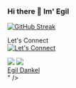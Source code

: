 ### Hi there 👋 Im' Egil 

<!--
**EgilDankel/egildankel** is a ✨ _special_ ✨ repository because its `README.md` (this file) appears on your GitHub profile.

- 🔭 I’m currently working on ...
- 🌱 I’m currently learning ...
- 👯 I’m looking to collaborate on ...
- 🤔 I’m looking for help with ...
- 💬 Ask me about ...
- 📫 How to reach me: ...
- 😄 Pronouns: ...
- ⚡ Fun fact: ...

-->
[![GitHub Streak](https://streak-stats.demolab.com?user=EgilDankel&theme=blue-green&hide_border=true&border_radius=5&date_format=j%20M%5B%20Y%5D&card_width=800)](https://git.io/streak-stats)


Let's Connect<br>
[![Let's Connect](https://img.shields.io/badge/LinkedIn-0077B5?style=for-the-badge&logo=linkedin&logoColor=white)](https://www.linkedin.com/in/egildankel)

<img src="https://platform.linkedin.com/badges/js/profile.js" async defer type="text/javascript" />
<img src="https://platform.linkedin.com/badges/js/profile.js" async defer type="text/javascript">
<div class="badge-base LI-profile-badge" data-locale="en_US" data-size="medium" data-theme="light" data-type="VERTICAL" data-vanity="egildankel" data-version="v1"><a class="badge-base__link LI-simple-link" href="https://no.linkedin.com/in/philippaffolter?trk=profile-badge">Egil Dankel</a></div>" />
              
